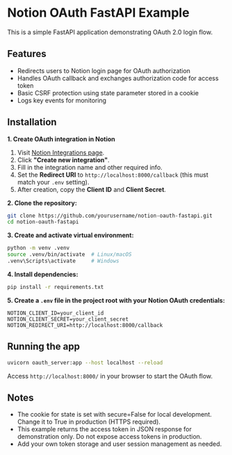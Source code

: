 # Notion OAuth FastAPI Example
This is a simple FastAPI application demonstrating OAuth 2.0 login flow.

## Features
- Redirects users to Notion login page for OAuth authorization
- Handles OAuth callback and exchanges authorization code for access token
- Basic CSRF protection using state parameter stored in a cookie
- Logs key events for monitoring

## Installation
**1. Create OAuth integration in Notion**
1. Visit [Notion Integrations page](https://www.notion.so/profile/integrations).
2. Click **"Create new integration"**.
3. Fill in the integration name and other required info.
4. Set the **Redirect URI** to `http://localhost:8000/callback` (this must match your `.env` setting).
5. After creation, copy the **Client ID** and **Client Secret**.


**2. Clone the repository:**
```bash
git clone https://github.com/yourusername/notion-oauth-fastapi.git
cd notion-oauth-fastapi
```

**3. Create and activate virtual environment:**
```bash
python -m venv .venv
source .venv/bin/activate  # Linux/macOS
.venv\Scripts\activate     # Windows
```

**4. Install dependencies:**
```bash
pip install -r requirements.txt
```

**5. Create a `.env` file in the project root with your Notion OAuth credentials:**
```env
NOTION_CLIENT_ID=your_client_id
NOTION_CLIENT_SECRET=your_client_secret
NOTION_REDIRECT_URI=http://localhost:8000/callback
```

## Running the app
```bash
uvicorn oauth_server:app --host localhost --reload
```
Access `http://localhost:8000/` in your browser to start the OAuth flow.

## Notes
- The cookie for state is set with secure=False for local development. Change it to True in production (HTTPS required).
- This example returns the access token in JSON response for demonstration only. Do not expose access tokens in production.
- Add your own token storage and user session management as needed.
